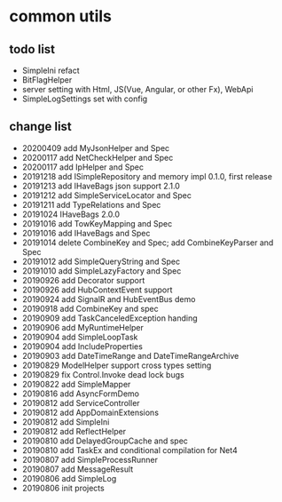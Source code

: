 # common utils 

## todo list

- SimpleIni refact
- BitFlagHelper
- server setting with Html, JS(Vue, Angular, or other Fx), WebApi
- SimpleLogSettings set with config

## change list

- 20200409 add MyJsonHelper and Spec
- 20200117 add NetCheckHelper and Spec
- 20200117 add IpHelper and Spec
- 20191218 add ISimpleRepository and memory impl 0.1.0, first release
- 20191213 add IHaveBags json support 2.1.0
- 20191212 add SimpleServiceLocator and Spec
- 20191211 add TypeRelations and Spec
- 20191024 IHaveBags 2.0.0
- 20191016 add TowKeyMapping and Spec
- 20191016 add IHaveBags and Spec
- 20191014 delete CombineKey and Spec; add CombineKeyParser and Spec
- 20191012 add SimpleQueryString and Spec
- 20191010 add SimpleLazyFactory and Spec
- 20190926 add Decorator support
- 20190926 add HubContextEvent support
- 20190924 add SignalR and HubEventBus demo
- 20190918 add CombineKey and spec
- 20190909 add TaskCanceledException handing
- 20190906 add MyRuntimeHelper
- 20190904 add SimpleLoopTask
- 20190904 add IncludeProperties
- 20190903 add DateTimeRange and DateTimeRangeArchive
- 20190829 ModelHelper support cross types setting
- 20190829 fix Control.Invoke dead lock bugs
- 20190822 add SimpleMapper
- 20190816 add AsyncFormDemo
- 20190812 add ServiceController
- 20190812 add AppDomainExtensions
- 20190812 add SimpleIni
- 20190812 add ReflectHelper
- 20190810 add DelayedGroupCache and spec
- 20190810 add TaskEx and conditional compilation for Net4
- 20190807 add SimpleProcessRunner
- 20190807 add MessageResult
- 20190806 add SimpleLog
- 20190806 init projects